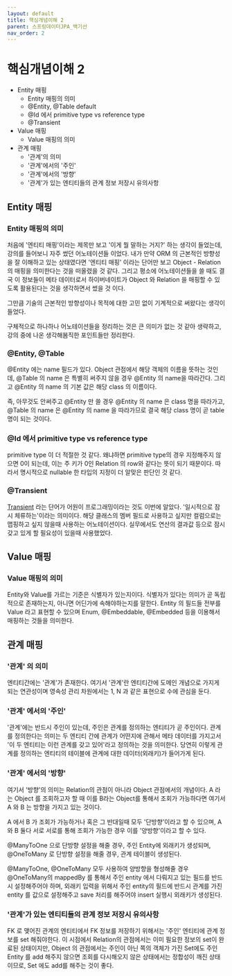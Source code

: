 ```yaml
---
layout: default
title: 핵심개념이해 2
parent: 스프링데이터JPA_백기선
nav_order: 2
---
```


# 핵심개념이해 2

- Entity 매핑
  - Entity 매핑의 의미
  - @Entity, @Table default
  - @Id 에서 primitive type vs reference type
  - @Transient
- Value 매핑
  - Value 매핑의 의미
- 관계 매핑
  - '관계'의 의미
  - '관계'에서의 '주인'
  - '관계'에서의 '방향'
  - '관계'가 있는 엔티티들의 관계 정보 저장시 유의사항 


## Entity 매핑

### Entity 매핑의 의미
처음에 '엔티티 매핑'이라는 제목만 보고 '이게 뭘 말하는 거지?' 하는 생각이 들었는데, 강의를 들어보니 자주 썼던 어노테이션들 이었다.
내가 만약 ORM 의 근본적인 방향성을 잘 이해하고 있는 상태였다면 '엔티티 매핑' 이라는 단어만 보고 Object - Relation 의 매핑을 의미한다는 것을
떠올렸을 것 같다. 그리고 평소에 어노테이션들을 쓸 때도 결국 이 정보들이 메타 데이터로서 하이버네이트가 Object 와 Relation 을 매핑할 수 있도록 활용된다는
것을 생각하면서 썼을 것 이다.

그만큼 기술의 근본적인 방향성이나 목적에 대한 고민 없이 기계적으로 써왔다는 생각이 들었다.

구체적으로 하나하나 어노테이션들을 정리하는 것은 큰 의미가 없는 것 같아 생략하고, 강의 중에 나온 생각해봄직한 포인트들만 정리한다.

### @Entity, @Table
@Entity 에는 name 필드가 있다. Object 관점에서 해당 객체의 이름을 뜻하는 것인데, @Table 의 name 은 특별히 써주지 않을 경우 @Entity 의 name을 따라간다.
그리고 @Entity 의 name 의 기본 값은 해당 class 의 이름이다.

즉, 아무것도 안써주고 @Entity 만 쓸 경우 @Entity 의 name 은 class 명을 따라가고, @Table 의 name 은 @Entity 의 name 을 따라가므로
결국 해당 class 명이 곧 table 명이 되는 것이다.

### @Id 에서 primitive type vs reference type
primitive type 이 더 적절한 것 같다. 왜냐하면 primitive type의 경우 지정해주지 않으면 0이 되는데, 이는 주 키가 0인 Relation 의 row와 같다는 뜻이 되기 때문이다.
따라서 명시적으로 nullable 한 타입의 지정이 더 알맞은 판단인 것 같다.

### @Transient
[Transient] 라는 단어가 어원이 프로그래밍이라는 것도 이번에 알았다. '일시적으로 잠시 체류하는'이라는 의미이다.
해당 클래스의 멤버 필드로 사용하고 싶지만 컬럼으로는 맵핑하고 싶지 않을때 사용하는 어노테이션이다.
실무에서도 연산의 결과값 등으로 잠시 갖고 있게 할 필요성이 있을때 사용했었다.

## Value 매핑

### Value 매핑의 의미
Entity와 Value를 가르는 기준은 식별자가 있는지이다. 식별자가 있다는 의미가 곧 독립적으로 존재하는지, 아니면 어딘가에 속해야하는지를 말한다.
Entity 의 필드들 전부를 Value 라고 표현할 수 있으며 Enum, @Embeddable, @Embedded 등을 이용해서 매핑하는 것들을 의미한다.

## 관계 매핑

### '관계' 의 의미
엔티티간에는 '관계'가 존재한다. 여기서 '관계'란 엔티티간에 도메인 개념으로 가지게 되는 연관성이며 영속성 관리 차원에서는 1, N 과 같은 표현으로 수에 관심을 둔다.

### '관계' 에서의 '주인'
'관계'에는 반드시 주인이 있는데, 주인은 관계를 정의하는 엔티티가 곧 주인이다. 관계를 정의한다는 의미는 두 엔티티 간에 관계가 어떤지에 관해서
메타 데이터를 가지고서 '이 두 엔티티는 이런 관계를 갖고 있어'라고 정의하는 것을 의미한다. 당연히 이렇게 관계를 정의하는 엔티티의 테이블에
관계에 대한 데이터(외래키)가 들어가게 된다.

### '관계' 에서의 '방향'
여기서 '방향'의 의미는 Relation의 관점이 아니라 Object 관점에서의 개념이다. A 라는 Object 를 조회하고자 할 때 이를 B라는 Object를 통해서 조회가 가능하다면
여기서 A 와 B 는 방향을 가지고 있는 것이다.

A 에서 B 가 조회가 가능하거나 혹은 그 반대일때 모두 '단방향'이라고 할 수 있으며,
A 와 B 둘다 서로 서로를 통해 조회가 가능한 경우 이를 '양방향'이라고 할 수 있다.

@ManyToOne 으로 단방향 설정을 해줄 경우, 주인 Entity에 외래키가 생성되며,
@OneToMany 로 단방향 설정을 해줄 경우, 관계 테이블이 생성된다.

@ManyToOne, @OneToMany 모두 사용하여 양방향을 형성해줄 경우 @OneToMany의 mappedBy 를 통해서
주인 entity 에서 다뤄지고 있는 필드를 반드시 설정해주어야 하며, 외래키 입력을 위해서 주인 entity의 필드에 반드시 관계를 가진 entity 를 값으로 설정해주고 save 처리를 해주어야
insert 실행시 외래키가 생성된다.

### '관계'가 있는 엔티티들의 관계 정보 저장시 유의사항
FK 로 맺어진 관계의 엔티티에서 FK 정보를 저장하기 위해서는 '주인' 엔티티에 관계 정보를 set 해줘야한다.
이 시점에서 Relation의 관점에서는 이미 필요한 정보의 set이 완료된 상태이지만, Object 의 관점에서는 주인이 아닌 쪽의 
객체가 가진 Set에도 주인 Entity 를 add 해주지 않으면 조회를 다시해오지 않은 상태에서는 정합성이 깨진 상태이므로, Set 에도 add를 해주는 것이 좋다.

[Transient]: https://en.wikipedia.org/wiki/Transient_(computer_programming)